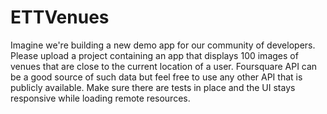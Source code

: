 # ETTVenues

Imagine we're building a new demo app for our community of developers. Please upload a project containing an app that displays 100 images of venues that are close to the current location of a user. Foursquare API can be a good source of such data but feel free to use any other API that is publicly available. Make sure there are tests in place and the UI stays responsive while loading remote resources.

